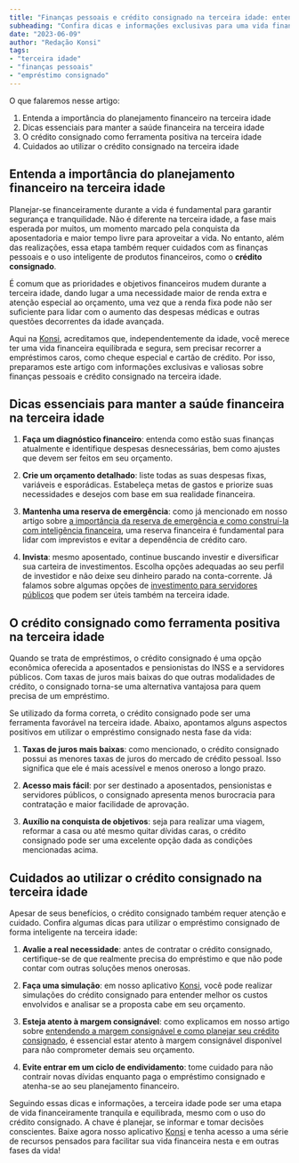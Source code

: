 ```yaml
---
title: "Finanças pessoais e crédito consignado na terceira idade: entenda como equilibrar e ter segurança financeira"
subheading: "Confira dicas e informações exclusivas para uma vida financeira saudável na terceira idade, inclusive como utilizar o crédito consignado de forma inteligente."
date: "2023-06-09"
author: "Redação Konsi"
tags:
- "terceira idade"
- "finanças pessoais"
- "empréstimo consignado"
---
```


O que falaremos nesse artigo:

1. Entenda a importância do planejamento financeiro na terceira idade
2. Dicas essenciais para manter a saúde financeira na terceira idade 
3. O crédito consignado como ferramenta positiva na terceira idade
4. Cuidados ao utilizar o crédito consignado na terceira idade
   
## Entenda a importância do planejamento financeiro na terceira idade

Planejar-se financeiramente durante a vida é fundamental para garantir segurança e tranquilidade. Não é diferente na terceira idade, a fase mais esperada por muitos, um momento marcado pela conquista da aposentadoria e maior tempo livre para aproveitar a vida. No entanto, além das realizações, essa etapa também requer cuidados com as finanças pessoais e o uso inteligente de produtos financeiros, como o **crédito consignado**.

É comum que as prioridades e objetivos financeiros mudem durante a terceira idade, dando lugar a uma necessidade maior de renda extra e atenção especial ao orçamento, uma vez que a renda fixa pode não ser suficiente para lidar com o aumento das despesas médicas e outras questões decorrentes da idade avançada.

Aqui na [Konsi](https://konsi.com.br/), acreditamos que, independentemente da idade, você merece ter uma vida financeira equilibrada e segura, sem precisar recorrer a empréstimos caros, como cheque especial e cartão de crédito. Por isso, preparamos este artigo com informações exclusivas e valiosas sobre finanças pessoais e crédito consignado na terceira idade.

## Dicas essenciais para manter a saúde financeira na terceira idade

1. **Faça um diagnóstico financeiro**: entenda como estão suas finanças atualmente e identifique despesas desnecessárias, bem como ajustes que devem ser feitos em seu orçamento.

2. **Crie um orçamento detalhado**: liste todas as suas despesas fixas, variáveis e esporádicas. Estabeleça metas de gastos e priorize suas necessidades e desejos com base em sua realidade financeira.

3. **Mantenha uma reserva de emergência**: como já mencionado em nosso artigo sobre [a importância da reserva de emergência e como construí-la com inteligência financeira](./a-importncia-da-reserva-de-emergncia-e-como-constru-la-com-inteligncia-financeira.md), uma reserva financeira é fundamental para lidar com imprevistos e evitar a dependência de crédito caro.

4. **Invista**: mesmo aposentado, continue buscando investir e diversificar sua carteira de investimentos. Escolha opções adequadas ao seu perfil de investidor e não deixe seu dinheiro parado na conta-corrente. Já falamos sobre algumas opções de [investimento para servidores públicos](./investimento-para-servidores-pblicos-conhecendo-as-melhores-opes.md) que podem ser úteis também na terceira idade.

## O crédito consignado como ferramenta positiva na terceira idade

Quando se trata de empréstimos, o crédito consignado é uma opção econômica oferecida a aposentados e pensionistas do INSS e a servidores públicos. Com taxas de juros mais baixas do que outras modalidades de crédito, o consignado torna-se uma alternativa vantajosa para quem precisa de um empréstimo.

Se utilizado da forma correta, o crédito consignado pode ser uma ferramenta favorável na terceira idade. Abaixo, apontamos alguns aspectos positivos em utilizar o empréstimo consignado nesta fase da vida:

1. **Taxas de juros mais baixas**: como mencionado, o crédito consignado possui as menores taxas de juros do mercado de crédito pessoal. Isso significa que ele é mais acessível e menos oneroso a longo prazo.

2. **Acesso mais fácil**: por ser destinado a aposentados, pensionistas e servidores públicos, o consignado apresenta menos burocracia para contratação e maior facilidade de aprovação.

3. **Auxílio na conquista de objetivos**: seja para realizar uma viagem, reformar a casa ou até mesmo quitar dívidas caras, o crédito consignado pode ser uma excelente opção dada as condições mencionadas acima.

## Cuidados ao utilizar o crédito consignado na terceira idade

Apesar de seus benefícios, o crédito consignado também requer atenção e cuidado. Confira algumas dicas para utilizar o empréstimo consignado de forma inteligente na terceira idade:

1. **Avalie a real necessidade**: antes de contratar o crédito consignado, certifique-se de que realmente precisa do empréstimo e que não pode contar com outras soluções menos onerosas.

2. **Faça uma simulação**: em nosso aplicativo [Konsi](https://konsi.com.br/), você pode realizar simulações do crédito consignado para entender melhor os custos envolvidos e analisar se a proposta cabe em seu orçamento.

3. **Esteja atento à margem consignável**: como explicamos em nosso artigo sobre [entendendo a margem consignável e como planejar seu crédito consignado](./entendendo-a-margem-consignvel-como-planejar-seu-crdito-consignado.md), é essencial estar atento à margem consignável disponível para não comprometer demais seu orçamento.

4. **Evite entrar em um ciclo de endividamento**: tome cuidado para não contrair novas dívidas enquanto paga o empréstimo consignado e atenha-se ao seu planejamento financeiro.

Seguindo essas dicas e informações, a terceira idade pode ser uma etapa de vida financeiramente tranquila e equilibrada, mesmo com o uso do crédito consignado. A chave é planejar, se informar e tomar decisões conscientes. Baixe agora nosso aplicativo [Konsi](https://konsi.com.br/) e tenha acesso a uma série de recursos pensados para facilitar sua vida financeira nesta e em outras fases da vida!